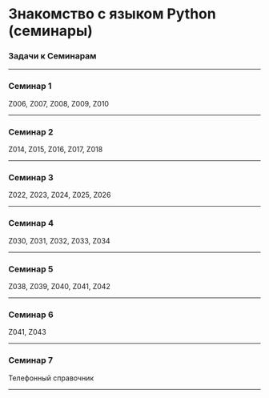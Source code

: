# Знакомство с языком Python (семинары)
### Задачи к Семинарам
****
### Семинар 1

Z006, Z007, Z008, Z009, Z010
****
### Семинар 2

Z014, Z015, Z016, Z017, Z018
****
### Семинар 3

Z022, Z023, Z024, Z025, Z026
****

### Семинар 4

Z030, Z031, Z032, Z033, Z034
****

### Семинар 5

Z038, Z039, Z040, Z041, Z042
****

### Семинар 6

Z041, Z043
****

### Семинар 7

Телефонный справочник
****